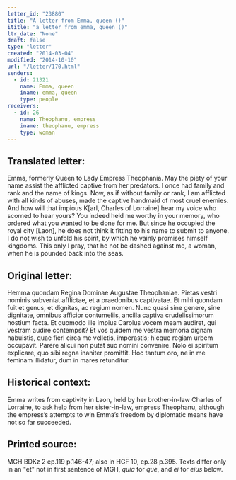 ```yaml
---
letter_id: "23880"
title: "A letter from Emma, queen ()"
ititle: "a letter from emma, queen ()"
ltr_date: "None"
draft: false
type: "letter"
created: "2014-03-04"
modified: "2014-10-10"
url: "/letter/170.html"
senders:
  - id: 21321
    name: Emma, queen
    iname: emma, queen
    type: people
receivers:
  - id: 26
    name: Theophanu, empress
    iname: theophanu, empress
    type: woman
---
```

<h2> Translated letter:</h2>Emma, formerly Queen to Lady Empress Theophania.
May the piety of your name assist the afflicted captive from her predators.  I once had family and rank and the name of kings.  Now, as if without family or rank, I am afflicted with all kinds of abuses, made the captive handmaid of most cruel enemies.  And how will that impious K[arl, Charles of Lorraine] hear my voice who scorned to hear yours?  You indeed held me worthy in your memory, who ordered what you wanted to be done for me.  But since he occupied the royal city [Laon], he does not think it fitting to his name to submit to anyone.  I do not wish to unfold his spirit, by which he vainly promises himself kingdoms.  This only I pray, that he not be dashed against me, a woman, when he is pounded back into the seas.
<h2 class="mt-4"> Original letter:</h2>Hemma quondam Regina Dominae Augustae Theophaniae.
Pietas vestri nominis subveniat afflictae, et a praedonibus captivatae.  Et mihi quondam fuit et genus, et dignitas, ac regium nomen.  Nunc quasi sine genere, sine dignitate, omnibus afficior contumeliis, ancilla captiva crudelissimorum hostium facta.  Et quomodo ille impius Carolus vocem meam audiret, qui vestram audire contempsit?  Et vos quidem me vestra memoria dignam habuistis, quae fieri circa me velletis, imperastis; hicque regiam urbem occupavit.  Parere alicui non putat suo nomini convenire.  Nolo ei spiritum explicare, quo sibi regna inaniter promittit.  Hoc tantum oro, ne in me feminam illidatur, dum in mares retunditur.
<h2 class="mt-4"> Historical context:</h2>Emma writes from captivity in Laon, held by her brother-in-law Charles of Lorraine, to ask help from her sister-in-law, empress Theophanu, although the empress’s attempts to win Emma’s freedom by diplomatic means have not so far succeeded.
<h2 class="mt-4"> Printed source:</h2><p>MGH BDKz 2 ep.119 p.146-47; also in HGF 10, ep.28 p.395. Texts differ only in an "et" not in first sentence of MGH, <em>quia</em> for<em> que</em>, and <em>ei</em> for <em>eius</em> below.</p>